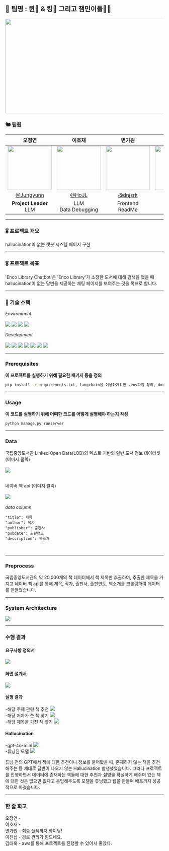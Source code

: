 ## 👑 팀명 : 퀸🫅 & 킹🤴 그리고 잼민이들🤦‍♂️<br>

<p align="center"><img src="./img/sk.png" width="900" height="300"/></p>

### 🐿️ 팀원

|                                                        오정연                                                        |                                                        이호재                                                        |                                                        변가원                                                        |                                                        이진섭                                                        |                                                        김태욱                                                        |
| :------------------------------------------------------------------------------------------------------------------: | :------------------------------------------------------------------------------------------------------------------: | :------------------------------------------------------------------------------------------------------------------: | :------------------------------------------------------------------------------------------------------------------: | :------------------------------------------------------------------------------------------------------------------: |
| <img src="https://github.com/user-attachments/assets/d920daaf-3baa-441d-ab1c-babb240b307b" width="140" height="140"> | <img src="https://github.com/user-attachments/assets/23848016-2562-40b7-82ad-69c0edc6c8cb" width="140" height="140"> | <img src="https://github.com/user-attachments/assets/a2497f47-8214-43c4-81f3-ed3ee637bbf5" width="140" height="140"> | <img src="https://github.com/user-attachments/assets/90d30dde-dfe5-4929-938f-2941dec79d65" width="140" height="140"> | <img src="https://github.com/user-attachments/assets/60a82e31-52ef-4de3-8d52-a50037491b56" width="140" height="140"> |
|                                       [@Jungyunn](https://github.com/Jungyunn)                                       |                                           [@HoJL](https://github.com/HoJL)                                           |                                         [@dnjsrk](https://github.com/dnjsrk)                                         |                                        [@jururuj](https://github.com/jururuj)                                        |                                      [@Taeuk-Dog](https://github.com/Taeuk-Dog)                                      |
|                                              **Project Leader**<br/>LLM                                              |                                                LLM<br>Data Debugging                                                 |                                                 Frontend <br>ReadMe                                                  |                                                  Backend<br>ReadMe                                                   |                                                         AWS                                                          |

</div>

<hr>

### 🎖️ 프로젝트 개요

hallucination이 없는 챗봇 시스템 페이지 구현

<hr>

### 🎖️ 프로젝트 목표

'Enco Library Chatbot'은 'Enco Library'가 소장한 도서에 대해 검색을 했을 때 hallucination이 없는 답변을 제공하는 채팅 페이지를 보여주는 것을 목표로 합니다.

<hr> 

### 🔨 기술 스택

<div>

_Environment_
<br><br>
<img src="https://img.shields.io/badge/Python-3776AB?style=for-the-badge&logo=Python&logoColor=white">
<img src="https://img.shields.io/badge/Visual Studio Code-007ACC?style=for-the-badge&logo=Visual Studio Code&logoColor=white"/>
<img src="https://img.shields.io/badge/git-F05032?style=for-the-badge&logo=git&logoColor=white"/>
<img src="https://img.shields.io/badge/github-181717?style=for-the-badge&logo=github&logoColor=white"/>

_Development_
<br><br>
<img src="https://img.shields.io/badge/html5-E34F26?style=for-the-badge&logo=html5&logoColor=white">
<img src="https://img.shields.io/badge/css-1572B6?style=for-the-badge&logo=css3&logoColor=white">
<img src="https://img.shields.io/badge/javascript-F7DF1E?style=for-the-badge&logo=javascript&logoColor=black">
<img src="https://img.shields.io/badge/django-092E20?style=for-the-badge&logo=django&logoColor=white">
<img src="https://img.shields.io/badge/langchain-1C3C3C?style=for-the-badge&logo=langchain&logoColor=white">
<img src="https://img.shields.io/badge/scikitlearn-F7931E?style=for-the-badge&logo=scikitlearn&logoColor=white">
<img src="https://img.shields.io/badge/json-000000?style=for-the-badge&logo=json&logoColor=white">

<hr>

### Prerequisites

**이 프로젝트를 실행하기 위해 필요한 패키지 등을 정의**

```cmd
pip install -r requirements.txt, langchain을 이용하기위한 .env파일 정의, docker env 파일
```

<hr>

### Usage

**이 코드를 실행하기 위해 어떠한 코드를 어떻게 실행해야 하는지 작성**

```cmd
python manage.py runserver
```

<hr>

### Data

국립중앙도서관 Linked Open Data(LOD)의 텍스트 기반의 일반 도서 정보 데이터셋 (이미지 클릭)
<br>
<br>
<a href='https://lod.nl.go.kr/home/dataset/datadownload.do'><img src='./img/lod.png'></a>
<br>
<br>

네이버 책 api (이미지 클릭)
<br>
<br>
<a href='https://developers.naver.com/docs/serviceapi/search/book/book.md'><img src='./img/naver.jpg'></a>
<br>
<br>
_data column_

```
"title": 제목
"author": 작가
"publisher": 출판사
"pubdate": 출판연도
"description": 책소개
```

<br>

<hr>

### Preprocess

국립중앙도서관의 약 20,000개의 책 데이터에서 책 제목만 추출하여,
추출한 제목을 가지고 네이버 책 api를 통해 제목, 작가, 출판사, 출판연도, 책소개를 크롤링하여 데이터를 만들었습니다.

<hr>

### System Architecture

<img src='./img/아키텍쳐.png'> <br>

<hr>

### 수행 결과

#### 요구사항 정의서
<img src='./img/screen_infor.png'> <br>

#### 화면 설계서
<img src='./img/screen.png'> <br>

#### 실행 결과
-해당 주제 관련 책 추천
<img src='./img/page.png'> <br>
-해당 저자가 쓴 책 찾기
<img src='./img/page_author.png'> <br>
-해당 제목을 가진 책 찾기
<img src='./img/page_subject.png'> <br>

#### Hallucination

-gpt-4o-mini
<img src='./img/hallucination.png'> <br>
-튜닝된 모델
<img src='./img/hallucination_fixed.png'> <br>



튜닝 전의 GPT에서 책에 대한 추천이나 정보를 물어봤을 때, 존재하지 않는 책을 추천해주는 등 제대로 답변이 나오지 않는 Hallucination 발생했었습니다. 그러나 프로젝트를 진행하면서 데이터에 존재하는 책들에 대한 추천과 설명을 확실하게 해주며 없는 책에 대한 것은 없으면 없다고 응답해주도록 모델을 튜닝했고 웹을 만들며 배포까지 성공적으로 마쳤습니다.

<hr>

### 한 줄 회고

오정연 -
<br>
이호재 - 
<br>
변가원 - 최종 플젝까지 화이팅!
<br>
이진섭 - 경로 관리가 힘드네요.
<br>
김태욱 - aws를 통해 프로젝트를 진행할 수 있어서 좋았다.
